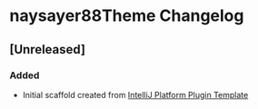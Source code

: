 <!-- Keep a Changelog guide -> https://keepachangelog.com -->

# naysayer88Theme Changelog

## [Unreleased]
### Added
- Initial scaffold created from [IntelliJ Platform Plugin Template](https://github.com/JetBrains/intellij-platform-plugin-template)
